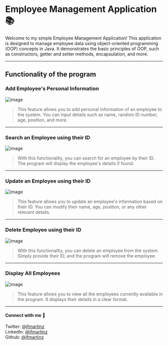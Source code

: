 # Employee Management Application 📚
Welcome to my simple Employee Management Application! This application is designed to manage employee data using object-oriented programming (OOP) concepts in Java. It demonstrates the basic principles of OOP, such as constructors, getter and setter methods, encapsulation, and more. 

---

## Functionality of the program 

### Add Employee's Personal Information 
![image](https://user-images.githubusercontent.com/129386460/230709108-04d4b25b-eb2c-44b5-a535-d337a5b8f7ca.png)<br>
> This feature allows you to add personal information of an employee to the system. You can input details such as name, random ID number, age, position, and more.

---

### Search an Employee using their ID  
![image](https://user-images.githubusercontent.com/129386460/230709115-ae4d14f7-88f2-46a3-813e-a5f0862d7975.png)<br>
> With this functionality, you can search for an employee by their ID. The program will display the employee's details if found.

---

### Update an Employee using their ID 

![image](https://user-images.githubusercontent.com/129386460/230709168-c44a9d53-f19a-43f3-92ad-199846f1fbd6.png) <br>
> This feature allows you to update an employee's information based on their ID. You can modify their name, age, position, or any other relevant details.

---

### Delete Employee using their ID 

![image](https://user-images.githubusercontent.com/129386460/230709213-2f112f96-333a-488f-b6d2-9b39b6db8d41.png)<br>
> With this functionality, you can delete an employee from the system. Simply provide their ID, and the program will remove the employee.

---

### Display All Employees 

![image](https://user-images.githubusercontent.com/129386460/230709338-ce14eac4-1379-442c-83ac-ca29c0e33831.png)<br>
> This feature allows you to view all the employees currently available in the program. It displays their details in a clear format.

---



#### Connect with me 🤝

Twitter: [@jfmartinz](https://twitter.com/jfmartinz)<br>
LinkedIn: [@jfmartinz](https://www.linkedin.com/in/jfmartinz/)<br>
Github: [@jfmartinz](https://github.com/jfmartinz)



 
